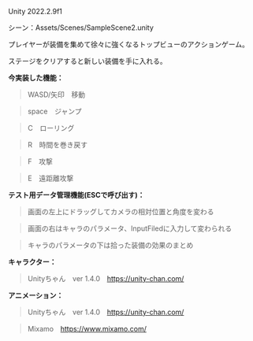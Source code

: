 Unity 2022.2.9f1

シーン：Assets/Scenes/SampleScene2.unity

プレイヤーが装備を集めて徐々に強くなるトップビューのアクションゲーム。

ステージをクリアすると新しい装備を手に入れる。

**今実装した機能：**

>WASD/矢印　移動

>space　ジャンプ

>C　ローリング

>R　時間を巻き戻す

>F　攻撃

>E　遠距離攻撃

**テスト用データ管理機能(ESCで呼び出す)：**

>画面の左上にドラッグしてカメラの相対位置と角度を変わる

>画面の右はキャラのパラメータ、InputFiledに入力して変わられる

>キャラのパラメータの下は拾った装備の効果のまとめ

**キャラクター：**

>Unityちゃん　ver 1.4.0　https://unity-chan.com/

**アニメーション：**

>Unityちゃん　ver 1.4.0　https://unity-chan.com/

>Mixamo　https://www.mixamo.com/


